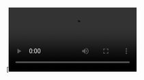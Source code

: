 [![Xem video](https://raw.githubusercontent.com/dinhtuandev/Mobile-Device-Programming/main/Bài%20tập%20Tuần%202/demovideoapp.webm)